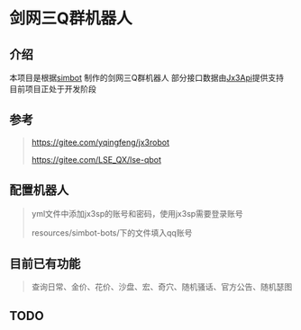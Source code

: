 # 剑网三Q群机器人

## 介绍
本项目是根据[simbot](https://github.com/ForteScarlet/simpler-robot) 制作的剑网三Q群机器人
部分接口数据由[Jx3Api](https://jx3api.com/#/?id=explain )提供支持
目前项目正处于开发阶段

## 参考
> https://gitee.com/yqingfeng/jx3robot
> 
> https://gitee.com/LSE_QX/lse-qbot

## 配置机器人
> yml文件中添加jx3sp的账号和密码，使用jx3sp需要登录账号
> 
> resources/simbot-bots/下的文件填入qq账号
## 目前已有功能
> 查询日常、金价、花价、沙盘、宏、奇穴、随机骚话、官方公告、随机瑟图
## TODO